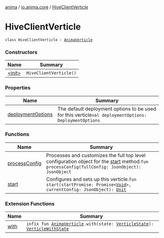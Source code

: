 [anima](../../index.md) / [io.anima.core](../index.md) / [HiveClientVerticle](./index.md)

# HiveClientVerticle

`class HiveClientVerticle : `[`AnimaVerticle`](../../io.anima/-anima-verticle/index.md)

### Constructors

| Name | Summary |
|---|---|
| [&lt;init&gt;](-init-.md) | `HiveClientVerticle()` |

### Properties

| Name | Summary |
|---|---|
| [deploymentOptions](deployment-options.md) | The default deployment options to be used for this verticle`val deploymentOptions: DeploymentOptions` |

### Functions

| Name | Summary |
|---|---|
| [processConfig](process-config.md) | Processes and customizes the full top level configuration object for the [start](../../io.anima/-anima-verticle/start.md) method.`fun processConfig(fullConfig: JsonObject): JsonObject` |
| [start](start.md) | Configures and sets up this verticle.`fun start(startPromise: Promise<`[`Void`](https://docs.oracle.com/javase/6/docs/api/java/lang/Void.html)`>, currentConfig: JsonObject): `[`Unit`](https://kotlinlang.org/api/latest/jvm/stdlib/kotlin/-unit/index.html) |

### Extension Functions

| Name | Summary |
|---|---|
| [with](../../io.anima/with.md) | `infix fun `[`AnimaVerticle`](../../io.anima/-anima-verticle/index.md)`.with(state: `[`VerticleState`](../../io.anima/-verticle-state/index.md)`): `[`VerticleWithState`](../../io.anima/-verticle-with-state/index.md) |
